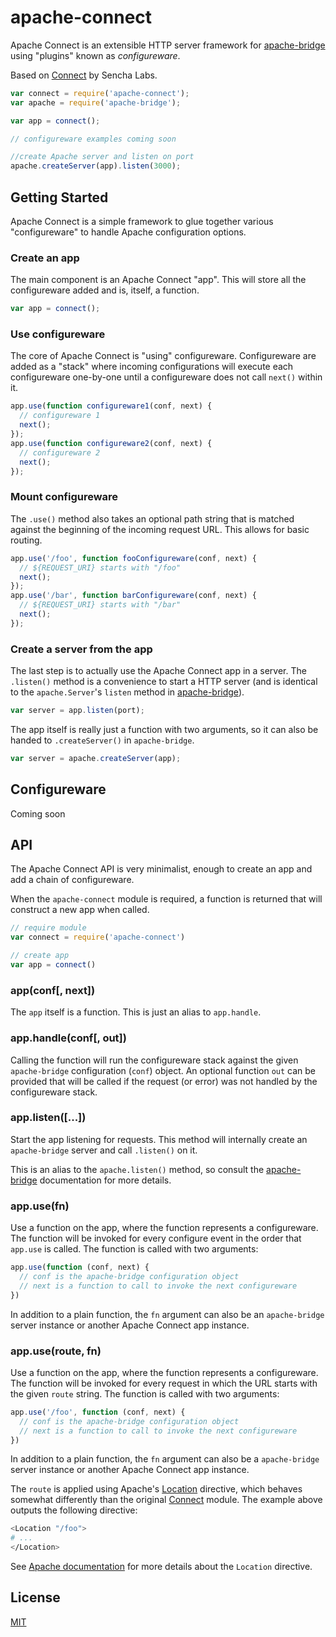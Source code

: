 # apache-connect

  Apache Connect is an extensible HTTP server framework for [apache-bridge](https://github.com/mattscott2040/apache-bridge) using "plugins" known as _configureware_. 
  
  Based on [Connect](https://github.com/senchalabs/connect) by Sencha Labs.

```js
var connect = require('apache-connect');
var apache = require('apache-bridge');

var app = connect();

// configureware examples coming soon

//create Apache server and listen on port
apache.createServer(app).listen(3000);
```

## Getting Started

Apache Connect is a simple framework to glue together various "configureware" to handle Apache configuration options.

### Create an app

The main component is an Apache Connect "app". This will store all the configureware
added and is, itself, a function.

```js
var app = connect();
```

### Use configureware

The core of Apache Connect is "using" configureware. Configureware are added as a "stack"
where incoming configurations will execute each configureware one-by-one until a configureware
does not call `next()` within it.

```js
app.use(function configureware1(conf, next) {
  // configureware 1
  next();
});
app.use(function configureware2(conf, next) {
  // configureware 2
  next();
});
```

### Mount configureware

The `.use()` method also takes an optional path string that is matched against
the beginning of the incoming request URL. This allows for basic routing.

```js
app.use('/foo', function fooConfigureware(conf, next) {
  // ${REQUEST_URI} starts with "/foo"
  next();
});
app.use('/bar', function barConfigureware(conf, next) {
  // ${REQUEST_URI} starts with "/bar"
  next();
});
```

### Create a server from the app

The last step is to actually use the Apache Connect app in a server. The `.listen()` method
is a convenience to start a HTTP server (and is identical to the `apache.Server`'s `listen`
method in [apache-bridge](https://github.com/mattscott2040/apache-bridge)).

```js
var server = app.listen(port);
```

The app itself is really just a function with two arguments, so it can also be handed
to `.createServer()` in `apache-bridge`.

```js
var server = apache.createServer(app);
```

## Configureware

Coming soon

## API

The Apache Connect API is very minimalist, enough to create an app and add a chain
of configureware.

When the `apache-connect` module is required, a function is returned that will construct
a new app when called.

```js
// require module
var connect = require('apache-connect')

// create app
var app = connect()
```

### app(conf[, next])

The `app` itself is a function. This is just an alias to `app.handle`.

### app.handle(conf[, out])

Calling the function will run the configureware stack against the given 
`apache-bridge` configuration (`conf`) object. An optional function `out`
can be provided that will be called if the request (or error) was not handled
by the configureware stack.

### app.listen([...])

Start the app listening for requests. This method will internally create an
`apache-bridge` server and call `.listen()` on it.

This is an alias to the `apache.listen()` method, so consult the [apache-bridge](https://github.com/mattscott2040/apache-bridge#serverlistenport-hostname-callback) documentation for more details.

### app.use(fn)

Use a function on the app, where the function represents a configureware. The function
will be invoked for every configure event in the order that `app.use` is called. The function
is called with two arguments:

```js
app.use(function (conf, next) {
  // conf is the apache-bridge configuration object
  // next is a function to call to invoke the next configureware
})
```

In addition to a plain function, the `fn` argument can also be an `apache-bridge` server
instance or another Apache Connect app instance.

### app.use(route, fn)

Use a function on the app, where the function represents a configureware. The function
will be invoked for every request in which the URL starts with the given `route` string. 
The function is called with two arguments:

```js
app.use('/foo', function (conf, next) {
  // conf is the apache-bridge configuration object
  // next is a function to call to invoke the next configureware
})
```

In addition to a plain function, the `fn` argument can also be a `apache-bridge` server
instance or another Apache Connect app instance.

The `route` is applied using Apache's [Location](https://httpd.apache.org/docs/2.4/mod/core.html#location) directive, which behaves somewhat differently than the original [Connect](https://github.com/senchalabs/connect) module. The example above outputs the following directive:

```bash
<Location "/foo">
# ...
</Location>
```

See [Apache documentation](https://httpd.apache.org/docs/2.4/mod/core.html#location) for more details about the `Location` directive.

## License

[MIT](LICENSE)
